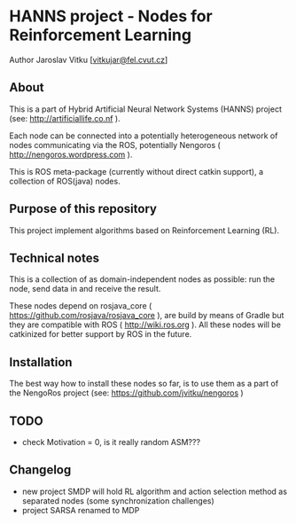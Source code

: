 HANNS project - Nodes for Reinforcement Learning
================================================


Author Jaroslav Vitku [vitkujar@fel.cvut.cz]


About
------

This is a part of Hybrid Artificial Neural Network Systems (HANNS) project (see: http://artificiallife.co.nf ). 

Each node can be connected into a potentially heterogeneous network of nodes communicating via the ROS, potentially Nengoros ( http://nengoros.wordpress.com ). 

This is ROS meta-package (currently without direct catkin support), a collection of ROS(java) nodes.

 
Purpose of this repository
-----------------------

This project implement algorithms based on Reinforcement Learning (RL).


Technical notes
---------------

This is a collection of as domain-independent nodes as possible: run the node, send data in and receive the result. 

These nodes depend on rosjava\_core ( https://github.com/rosjava/rosjava_core ), are build by means of Gradle but they are compatible with ROS ( http://wiki.ros.org ). 
All these nodes will be catkinized for better support by ROS in the future.


Installation
------------------

The best way how to install these nodes so far, is to use them as a part of the NengoRos project (see: https://github.com/jvitku/nengoros )

TODO
----------

- check Motivation = 0, is it really random ASM???


Changelog
------------------

- new project SMDP will hold RL algorithm and action selection method as separated nodes (some synchronization challenges)
- project SARSA renamed to MDP

